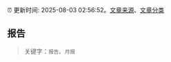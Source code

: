 :alarm_clock: 更新时间: 2025-08-03 02:56:52。[文章来源](/README.md)、[文章分类](/TAGS.md)

## 报告


> 关键字：`报告`、`月报`



